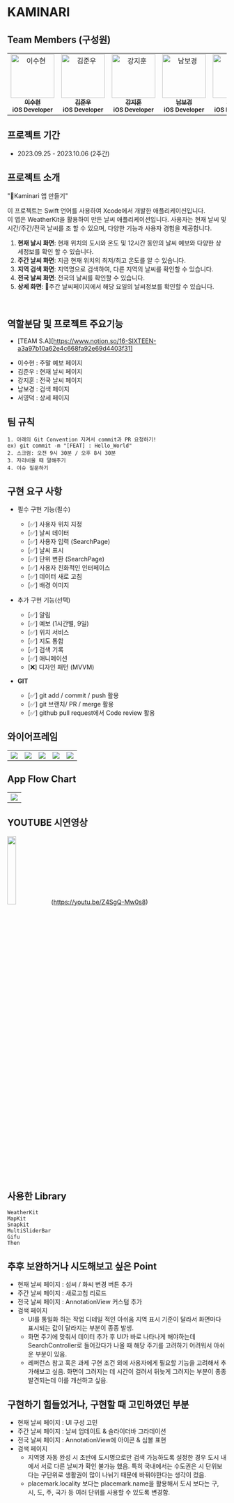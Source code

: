 # KAMINARI

## Team Members (구성원)
<table>
  <tbody>
    <tr>
     <td align="center" valign="top" width="14.28%">
       <a href="https://github.com/suzzang98">
       <img src="https://avatars.githubusercontent.com/u/114126053?v=4" width="100px;" alt="이수현"/>
       <br />
         <sub>
           <b>이수현</b>
         </sub>
       </a>
       <br />
       <sub>
           <b>iOS Developer</b>
       </sub>
       <br />
     </td>
    <td align="center" valign="top" width="14.28%">
       <a href="https://github.com/jakkujakku">
       <img src="https://avatars.githubusercontent.com/u/89556301?v=4" width="100px;" alt="김준우"/>
       <br />
         <sub>
           <b>김준우</b>
         </sub>
       </a>
       <br />
       <sub>
           <b>iOS Developer</b>
       </sub>
       <br />
     </td>
      <td align="center" valign="top" width="14.28%">
       <a href="https://github.com/KangJiHun1028">
       <img src="https://avatars.githubusercontent.com/u/136081642?v=4" width="100px;" alt="강지훈"/>
       <br />
         <sub>
           <b>강지훈</b>
         </sub>
       </a>
       <br />
       <sub>
           <b>iOS Developer</b>
       </sub>
       <br />
     </td>
      <td align="center" valign="top" width="14.28%">
       <a href="https://github.com/BoKyeongee/">
       <img src="https://avatars.githubusercontent.com/u/124825477?v=4" width="100px;" alt="남보경"/>
       <br />
         <sub>
           <b>남보경</b>
         </sub>
       </a>
       <br />
       <sub>
           <b>iOS Developer</b>
       </sub>
       <br />
     </td>
     <td align="center" valign="top" width="14.28%">
       <a href="https://github.com/YoungDuck1592">
       <img src="https://avatars.githubusercontent.com/u/139099626?v=4" width="100px;" alt="서영덕"/>
       <br />
         <sub>
           <b>서영덕</b>
         </sub>
       </a>
       <br />
       <sub>
           <b>iOS Developer</b>
       </sub>
       <br />
     </td>
  </tbody>
</table>

## 프로젝트 기간 
- 2023.09.25 - 2023.10.06 (2주간)

## 프로젝트 소개
"Kaminari 앱 만들기"<p> 
이 프로젝트는 Swift 언어를 사용하여 Xcode에서 개발한 애플리케이션입니다. <br>
이 앱은 WeatherKit을 활용하여 만든 날씨 애플리케이션입니다. 사용자는 현재 날씨 및 시간/주간/전국 날씨를 조 할 수 있으며, 다양한 기능과 사용자 경험을 제공합니다.
1. **현재 날시 화면**: 현재 위치의 도시와 온도 및 12시간 동안의 날씨 예보와 다양한 상세정보를 확인 할 수 있습니다.
2. **주간 날씨 화면**: 지금 현재 위치의 최저/최고 온도를 알 수 있습니다.
3. **지역 검색 화면**: 지역명으로 검색하여, 다른 지역의 날씨를 확인할 수 있습니다.
4. **전국 날씨 화면**: 전국의 날씨를 확인할 수 있습니다.
5. **상세 화면**: 주간 날씨페이지에서 해당 요일의 날씨정보를 확인할 수 있습니다.
<br>

## 역할분담 및 프로젝트 주요기능 
* [TEAM S.A][https://www.notion.so/16-SIXTEEN-a3a97b10a62e4c668fa92e69d4403f31]
- 이수현 : 주말 예보 페이지
- 김준우 : 현재 날씨 페이지
- 강지훈 : 전국 날씨 페이지
- 남보경 : 검색 페이지
- 서영덕 : 상세 페이지


##  팀 규칙
```text
1. 아래의 Git Convention 지켜서 commit과 PR 요청하기! 
ex) git commit -m "[FEAT] : Hello_World"
2. 스크럼: 오전 9시 30분 / 오후 8시 30분
3. 자리비울 때 말해주기
4. 이슈 질문하기
```
## 구현 요구 사항
- 필수 구현 기능(필수)
    - [✅]  사용자 위치 지정
    - [✅]  날씨 데이터
    - [✅]  사용자 입력 (SearchPage)
    - [✅]  날씨 표시
    - [✅]  단위 변환 (SearchPage)
    - [✅]  사용자 친화적인 인터페이스
    - [✅]  데이터 새로 고침
    - [✅]  배경 이미지
    
- 추가 구현 기능(선택)
    - [✅]  알림
    - [✅]  예보 (1시간별, 9일)
    - [✅]  위치 서비스
    - [✅]  지도 통합
    - [✅]  검색 기록
    - [✅]  애니메이션
    - [❌]  디자인 패턴 (MVVM)
    
- **GIT**
    - [✅]  git add / commit / push 활용
    - [✅]  git 브랜치/ PR / merge 활용
    - [✅]  github pull request에서 Code review 활용

## 와이어프레임
  <table>
    <tr>
      <td>
        <img src="https://velog.velcdn.com/images/jakkujakku98/post/59efac5e-06ae-4c85-826e-18e781f9372e/image.png"/>
      </td>
      <td>
        <img src="https://velog.velcdn.com/images/jakkujakku98/post/d544c728-f940-4027-b8ea-1f15c7a107f6/image.png"/>
      </td>
      <td>
        <img src="https://velog.velcdn.com/images/jakkujakku98/post/13162af3-2427-412e-9570-403b556caff5/image.png"/>
      </td>
      <td>
        <img src="https://velog.velcdn.com/images/jakkujakku98/post/02898b8f-4bbd-4bc4-8622-6e23725d1858/image.png"/>
      </td>
      <td>
        <img src="https://velog.velcdn.com/images/jakkujakku98/post/6f67f440-619c-4138-8532-b9bce92c10bf/image.png"/>
      </td>
    </tr>
  </table>

## App Flow Chart
<table>
    <tr>
      <td>
        <img src="https://velog.velcdn.com/images/jakkujakku98/post/afda970e-a141-4b60-a131-b74fde84eef8/image.png"/>
      </td>
    </tr>
  </table>

## YOUTUBE 시연영상
<img src="https://velog.velcdn.com/images/jakkujakku98/post/40a456dd-63ab-4460-ba34-2190c62cbef0/image.png" width="20%">(https://youtu.be/Z4SgQ-Mw0s8)

## 사용한 Library
```text
WeatherKit
MapKit
Snapkit
MultiSliderBar
Gifu
Then
```

## 추후 보완하거나 시도해보고 싶은 Point
- 현재 날씨 페이지 : 섭씨 / 화씨 변경 버튼 추가
- 주간 날씨 페이지 : 새로고침 리로드 
- 전국 날씨 페이지 : AnnotationView 커스텀 추가
- 검색 페이지 
    - UI를 통일화 하는 작업
디테일 적인 아쉬움
지역 표시 기준이 달라서 화면마다 표시되는 값이 달라지는 부분이 종종 발생.
    - 화면 주기에 맞춰서 데이터 추가 후 UI가 바로 나타나게 해야하는데 SearchController로 들어갔다가 나올 때 해당 주기를 고려하기 어려워서 아쉬운 부분이 있음.
    - 레퍼런스 참고 혹은 과제 구현 조건 외에 사용자에게 필요할 기능을 고려해서 추가해보고 싶음.
화면이 그려지는 데 시간이 걸려서 뒤늦게 그려지는 부분이 종종 발견되는데 이를 개선하고 싶음.


## 구현하기 힘들었거나, 구현할 때 고민하였던 부분
- 현재 날씨 페이지 : UI 구성 고민
- 주간 날씨 페이지 : 날씨 업데이트 & 슬라이더바 그라데이션 
- 전국 날씨 페이지 : AnnotationView에 아이콘 & 심볼 표현
- 검색 페이지 
    - 지역명 자동 완성 시 초반에 도시명으로만 검색 가능하도록 설정한 경우 도시 내에서 서로 다른 날씨가 확인 불가능 했음. 특히 국내에서는 수도권은 시 단위보다는 구단위로 생활권이 많이 나뉘기 때문에 바꿔야한다는 생각이 컸음. 
    - placemark.locality 보다는 placemark.name을 활용해서 도시 보다는 구, 시, 도, 주, 국가 등 여러 단위를 사용할 수 있도록 변경함.
